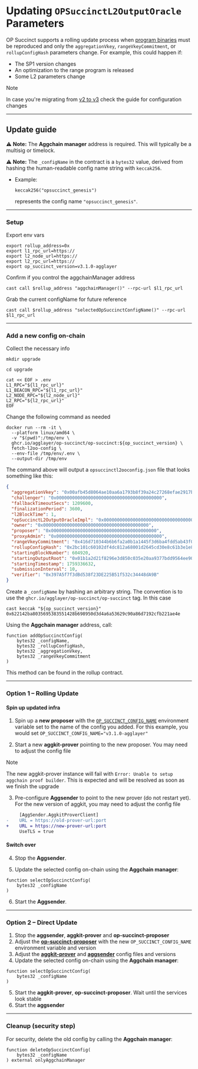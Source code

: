 # Updating `OPSuccinctL2OutputOracle` Parameters

OP Succinct supports a rolling update process when [program binaries](https://succinctlabs.github.io/op-succinct/advanced/verify-binaries.html) must be reproduced and only the `aggregationVkey`, `rangeVkeyCommitment`, or `rollupConfigHash` parameters change. For example, this could happen if:
* The SP1 version changes
* An optimization to the range program is released
* Some L2 parameters change

> [!NOTE]
> In case you're migrating from [v2 to v3](v2-to-v3.md) check the guide for configuration changes

---

## Update guide

⚠️ **Note:** The **Aggchain manager** address is required. This will typically be a multisig or timelock.

⚠️ **Note:** The `_configName` in the contract is a `bytes32` value, derived from hashing the human-readable config name string with `keccak256`.

* Example:

  ```
  keccak256("opsuccinct_genesis")
  ```

  represents the config name `"opsuccinct_genesis"`.

---
### Setup

Export env vars
```shell
export rollup_address=0x
export l1_rpc_url=https://
export l2_node_url=https://
export l2_rpc_url=https://
export op_succinct_version=v3.1.0-agglayer
```

Confirm if you control the aggchainManager address
```shell
cast call $rollup_address "aggchainManager()" --rpc-url $l1_rpc_url
```

Grab the current configName for future reference
```shell
cast call $rollup_address "selectedOpSuccinctConfigName()" --rpc-url $l1_rpc_url
```

---

### Add a new config on-chain

Collect the necessary info

```shell
mkdir upgrade
```

```shell
cd upgrade
```

```shell
cat << EOF > .env
L1_RPC="${l1_rpc_url}"
L1_BEACON_RPC="${l1_rpc_url}"
L2_NODE_RPC="${l2_node_url}"
L2_RPC="${l2_rpc_url}"
EOF
```

Change the following command as needed
```shell
docker run --rm -it \
  --platform linux/amd64 \
  -v "$(pwd)":/tmp/env \
  ghcr.io/agglayer/op-succinct/op-succinct:${op_succinct_version} \
  fetch-l2oo-config \
  --env-file /tmp/env/.env \
  --output-dir /tmp/env
```

The command above will output a `opsuccinctl2ooconfig.json` file that looks something like this:
```json
{
  "aggregationVkey": "0x00afb45d8064ae10aa6a1793b8f39a24c27268efae2917b5c02950b2377fbf00",
  "challenger": "0x0000000000000000000000000000000000000000",
  "fallbackTimeoutSecs": 1209600,
  "finalizationPeriod": 3600,
  "l2BlockTime": 1,
  "opSuccinctL2OutputOracleImpl": "0x0000000000000000000000000000000000000000",
  "owner": "0x0000000000000000000000000000000000000000",
  "proposer": "0x0000000000000000000000000000000000000000",
  "proxyAdmin": "0x0000000000000000000000000000000000000000",
  "rangeVkeyCommitment": "0x416d710344b6b6fa2a0b1a1445f3d6ba4fdd5ab43f0e863b1c522db20f28ad9b",
  "rollupConfigHash": "0x2bc101c60102df4dc812a68001d2645cd30e8c61b3e1e8517bdef29e3b21f59c",
  "startingBlockNumber": 604920,
  "startingOutputRoot": "0x01b1a2d21f8296e3d850c035e20aa9377bdd9564ee90e045be39fd4034c31187",
  "startingTimestamp": 1759336632,
  "submissionInterval": 10,
  "verifier": "0x397A5f7f3dBd538f23DE225B51f532c34448dA9B"
}
```

Create a `_configName` by hashing an arbitrary string. The convention is to use the `ghcr.io/agglayer/op-succinct/op-succinct` tag. In this case
```shell
cast keccak "${op_succinct_version}"
0x622142ba8035695383551428b698950d3d4a6a53629c90a86d7192cfb221ae4e
```

Using the **Aggchain manager** address, call:

```solidity
function addOpSuccinctConfig(
    bytes32 _configName,
    bytes32 _rollupConfigHash,
    bytes32 _aggregationVkey,
    bytes32 _rangeVkeyCommitment
)
```

This method can be found in the rollup contract.

---

### Option 1 – Rolling Update
#### Spin up updated infra
1. Spin up a **new proposer** with the [`OP_SUCCINCT_CONFIG_NAME`](https://succinctlabs.github.io/op-succinct/proposer.html#optional-environment-variables) environment variable set to the name of the config you added. For this example, you would set `OP_SUCCINCT_CONFIG_NAME="v3.1.0-agglayer"`

2. Start a new **aggkit-prover** pointing to the new proposer. You may need to adjust the config file
> [!NOTE]
> The new aggkit-prover instance will fail with `Error: Unable to setup aggchain proof builder`. This is expected and will be resolved as soon as we finish the upgrade

3. Pre-configure **Aggsender** to point to the new prover (do not restart yet). For the new version of aggkit, you may need to adjust the config file
```diff
     [AggSender.AggkitProverClient]
-    URL = https://old-prover-url:port
+    URL = https://new-prover-url:port
     UseTLS = true
```

#### Switch over

4. Stop the **Aggsender**.

5. Update the selected config on-chain using the **Aggchain manager**:

```solidity
function selectOpSuccinctConfig(
    bytes32 _configName
)
```

6. Start the **Aggsender**.

---
### Option 2 – Direct Update
1. Stop the **aggsender**, **aggkit-prover** and **op-succinct-proposer**
2. Adjust the [**op-succinct-proposer**](#op-succinct-proposer) with the new `OP_SUCCINCT_CONFIG_NAME` environment variable and version
3. Adjust the [**aggkit-prover**](#aggkit-prover) and [**aggsender**](#aggsender) config files and versions
4. Update the selected config on-chain using the **Aggchain manager**:

```solidity
function selectOpSuccinctConfig(
    bytes32 _configName
)
```
5. Start the **aggkit-prover**, **op-succinct-proposer**. Wait until the services look stable
6. Start the **aggsender**

---

### Cleanup (security step)

For security, delete the old config by calling the **Aggchain manager**:

```solidity 
function deleteOpSuccinctConfig(
    bytes32 _configName
) external onlyAggchainManager
```
